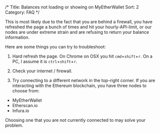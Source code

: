 /*
Title: Balances not loading or showing on MyEtherWallet
Sort: 2
Category: FAQ
*/

This is most likely due to the fact that you are behind a firewall, you have refreshed the page a bunch of times and hit your hourly-API-limit, or our nodes are under extreme strain and are refusing to return your balance information.

Here are some things you can try to troubleshoot:

1. Hard refresh the page. On Chrome on OSX you hit `cmd`+`shift`+`r`. On a PC, I assume it is `ctrl`+`shift`+`r`.

2. Check your internet / firewall.

3. Try connecting to a different network in the top-right corner. If you are interacting with the Ethereum blockchain, you have three nodes to choose from:

*    MyEtherWallet
*    Etherscan.io
*    Infura.io


Choosing one that you are not currently connected to may solve your problem.
